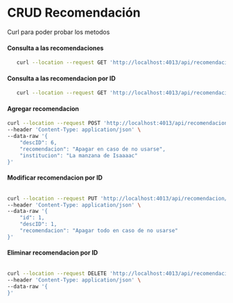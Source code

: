 # CRUD Recomendación
Curl para poder probar los metodos

#### Consulta a las recomendaciones
```sh
   curl --location --request GET 'http://localhost:4013/api/recomendacion?institucion=La manzana de isaac'
```


#### Consulta a las recomendacion por ID
```sh
   curl --location --request GET 'http://localhost:4013/api/recomendacion/get/?id=1&institucion=La manzana de isaac'
```
#### Agregar recomendacion

```sh
curl --location --request POST 'http://localhost:4013/api/recomendacion' \
--header 'Content-Type: application/json' \
--data-raw '{ 
    "descID": 6,
    "recomendacion": "Apagar en caso de no usarse",
    "institucion": "La manzana de Isaaaac"
}'

```
#### Modificar recomendacion por ID
```sh

curl --location --request PUT 'http://localhost:4013/api/recomendacion/?id=1&institucion=La manzana de Isaac' \
--header 'Content-Type: application/json' \
--data-raw '{
    "id": 1,
    "descID": 1,
    "recomendacion": "Apagar todo en caso de no usarse"
}'
```



#### Eliminar recomendacion por ID
```sh

curl --location --request DELETE 'http://localhost:4013/api/recomendacion/?id=9&institucion=La manzana de Isaac' \
--header 'Content-Type: application/json' \
--data-raw '{
}'
```